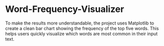 # Word-Frequency-Visualizer
To make the results more understandable, the project uses Matplotlib to create a clean bar chart showing the frequency of the top five words. This helps users quickly visualize which words are most common in their input text.
